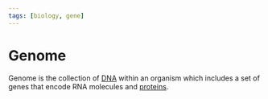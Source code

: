 ```yaml
---
tags: [biology, gene]
---
```


# Genome

Genome is the collection of [DNA](202308082154.md) within an organism which
includes a set of genes that encode RNA molecules and
[proteins](202308082207.md).
